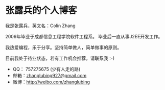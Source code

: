 # 张露兵的个人博客

我是张露兵，英文名：Colin Zhang

2009年毕业于成都信息工程学院软件工程系。
毕业后一直从事J2EE开发工作。

我热爱编程，乐于分享。坚持简单做人，简单做事的原则。

目前我处于待业状态，若有工作机会推荐，请联系我 :-)

* QQ： 757275675 (少有人走的路)
* 邮箱：zhanglubing927@gmail.com
* 微博：http://weibo.com/zhanglubing
